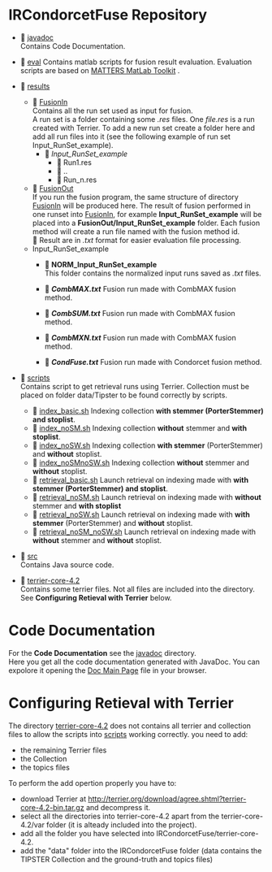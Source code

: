 
# IRCondorcetFuse Repository 
* :file_folder: [javadoc](javadoc/)  
   Contains Code Documentation. 
* :file_folder: [eval](eval/) 
   Contains matlab scripts for fusion result evaluation. Evaluation scripts are based on [MATTERS MatLab Toolkit](http://matters.dei.unipd.it/) . 
* :open_file_folder: [results](results/)  
   - :open_file_folder: [FusionIn](results/FusionIn/)  
   Contains all the run set used as input for fusion.  
   A run set is a folder containing some *.res* files. One *file.res* is a run created with Terrier. 
   To add a new run set create a folder here and add all run files into it (see the following example of run set Input_RunSet_example).
        * :open_file_folder: *Input_RunSet_example*
          + :page_facing_up: Run1.res
          + :page_facing_up: ..  
          + :page_facing_up: Run_n.res   
          
    + :open_file_folder: [FusionOut](results/FusionOut/)  
    If you run the fusion program, the same structure of directory [FusionIn](results/FusionIn/) will be produced here. 
    The result of fusion performed in one runset into [FusionIn](results/FusionIn/), for example **Input_RunSet_example**
    will be placed into a **FusionOut/Input_RunSet_example** folder. 
    Each fusion method will create a run file named with the fusion method id.  
    :paperclip: Result are in *.txt* format for easier evaluation file processing. 
     * Input_RunSet_example
          + :file_folder: **NORM_Input_RunSet_example**   
          This folder contains the normalized input runs saved as *.txt* files. 
          
          
          + :page_facing_up: ***CombMAX.txt*** Fusion run made with CombMAX fusion method. 
          + :page_facing_up: ***CombSUM.txt*** Fusion run made with CombMAX  fusion method. 
          + :page_facing_up: ***CombMXN.txt*** Fusion run made with CombMAX  fusion method. 
          + :page_facing_up: ***CondFuse.txt*** Fusion run made with Condorcet fusion method. 
    
* :file_folder: [scripts](scripts/)  
   Contains script to get retrieval runs using Terrier. 
   Collection must be placed on folder data/Tipster to be found correctly by scripts. 
   
    + :repeat: [index_basic.sh](scripts/index_basic.sh)
    Indexing collection **with stemmer (PorterStemmer) and stoplist**. 
    + :repeat: [index_noSM.sh](scripts/index_noSM.sh)
    Indexing collection **without** stemmer and **with stoplist**. 
    + :repeat: [index_noSW.sh](scripts/index_noSW.sh)
    Indexing collection **with stemmer** (PorterStemmer) and **without** stoplist. 
    + :repeat: [index_noSMnoSW.sh](scripts/index_noSMnoSW.sh)
    Indexing collection **without** stemmer and **without** stoplist. 
    + :repeat: [retrieval_basic.sh](scripts/retrieval_basic.sh)
     Launch retrieval on indexing made with  **with stemmer (PorterStemmer) and stoplist**. 
    + :repeat: [retrieval_noSM.sh](scripts/retrieval_noSM.sh)
      Launch retrieval on indexing made with  **without** stemmer and **with stoplist**
    + :repeat: [retrieval_noSW.sh](scripts/retrieval_noSW.sh)
    Launch retrieval on indexing made with **with stemmer** (PorterStemmer) and **without** stoplist. 
    + :repeat: [retrieval_noSM_noSW.sh](scripts/retrieval_noSM_noSW.sh)
    Launch retrieval on indexing made with **without** stemmer and **without** stoplist.
   
* :file_folder: [src](src/)  
   Contains Java source code. 
* :file_folder: [terrier-core-4.2](terrier-core-4.2/)  
    Contains some terrier files. Not all files are included into the directory.   
    See **Configuring Retieval with Terrier** below. 


# Code Documentation 
  For the **Code Documentation** see the [javadoc](javadoc/) directory.  
  Here you get all the code documentation generated with JavaDoc. You can expolore it opening the [Doc Main Page](javadoc/index.html) file in your browser. 

# Configuring Retieval with Terrier 
The directory [terrier-core-4.2](terrier-core-4.2/) does not contains all terrier and collection files to allow the scripts into [scripts](scripts/) working correctly. 
you need to add: 
* the remaining Terrier files 
* the Collection
* the topics files

To perform the add opertion properly you have to:
* download Terrier at <http://terrier.org/download/agree.shtml?terrier-core-4.2-bin.tar.gz> and decompress it. 
* select all the directories into terrier-core-4.2 apart from the terrier-core-4.2/var folder (it is alteady included into the project). 
* add all the folder you have selected into IRCondorcetFuse/terrier-core-4.2. 
* add the "data" folder into the IRCondorcetFuse folder (data contains the TIPSTER Collection and the ground-truth and topics files)
